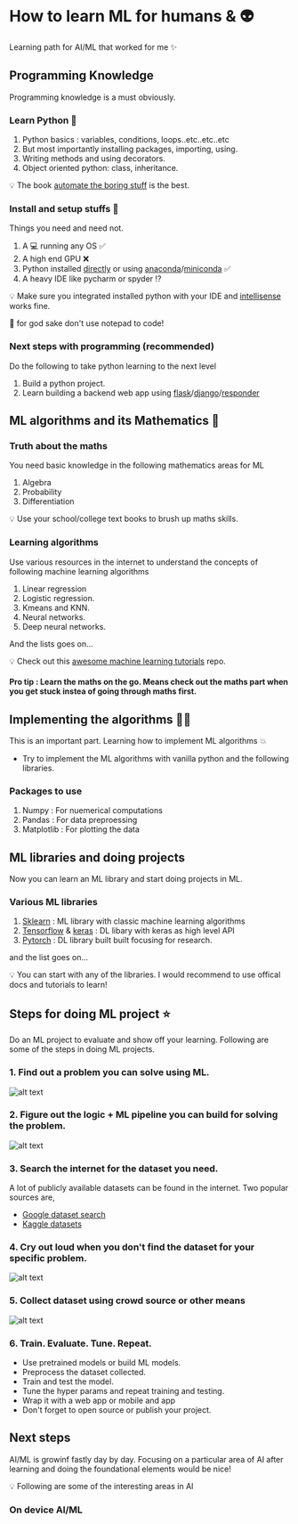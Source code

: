 # How to learn ML for humans & :alien:

Learning path for AI/ML that worked for me :sparkles:

## Programming Knowledge 

Programming knowledge is a must obviously.

### Learn Python :snake:

1. Python basics : variables, conditions, loops..etc..etc..etc
2. But most importantly installing packages, importing, using.
3. Writing methods and using decorators.
4. Object oriented python: class, inheritance.

:bulb: The book [automate the boring stuff](https:automatetheboringstuff.com) is the best.


### Install and setup stuffs :construction:

Things you need and need not.

1. A :computer: running any OS :white_check_mark:
2. A high end GPU :x:
3. Python installed [directly](https://www.python.org) or using [anaconda](https://www.anaconda.com)/[miniconda](https://docs.conda.io/en/latest/miniconda.html#) :white_check_mark:
4. A heavy IDE like pycharm or spyder :interrobang:

:bulb: Make sure you integrated installed python with your IDE and [intellisense](https://docs.microsoft.com/en-us/visualstudio/ide/using-intellisense?view=vs-2019) works fine.

:full_moon_with_face: for god sake don't use notepad to code!

### Next steps with programming (recommended)
Do the following to take python learning to the next level
1. Build a python project.
2. Learn building a backend web app using [flask](https://flask.palletsprojects.com/en/1.1.x/)/[django](https://www.djangoproject.com)/[responder](https://responder.kennethreitz.org/en/latest/)

## ML algorithms and its Mathematics :1234:

### Truth about the maths
You need basic knowledge in the following mathematics areas for ML
1. Algebra
2. Probability
3. Differentiation

:bulb: Use your school/college text books to brush up maths skills.

### Learning algorithms
Use various resources in the internet to understand the concepts of following machine learning algorithms

1. Linear regression
2. Logistic regression.
3. Kmeans and KNN.
3. Neural networks.
4. Deep neural networks.

And the lists goes on...

:bulb: Check out this [awesome machine learning tutorials](https://github.com/ujjwalkarn/Machine-Learning-Tutorials) repo.

#### Pro tip : Learn the maths on the go. Means check out the maths part when you get stuck instea of going through maths first.

## Implementing the algorithms :woman_technologist:

This is an important part. Learning how to implement ML algorithms :boom:
- Try to implement the ML algorithms with vanilla python and the following libraries. 

### Packages to use
1. Numpy : For nuemerical computations
2. Pandas : For data preproessing 
3. Matplotlib : For plotting the data 

## ML libraries and doing projects
Now you can learn an ML library and start doing projects in ML.

### Various ML libraries

1. [Sklearn](https://scikit-learn.org/stable/tutorial/index.html) : ML library with classic machine learning algorithms
2. [Tensorflow](https://www.tensorflow.org/tutorials) & [keras](https://keras.io/getting_started/intro_to_keras_for_engineers/) : DL libary with keras as high level API
3. [Pytorch](https://pytorch.org/tutorials/) : DL library built built focusing for research.

and the list goes on...

:bulb: You can start with any of the libraries. I would recommend to use offical docs and tutorials to learn!


## Steps for doing ML project :star:
Do an ML project to evaluate and show off your learning. Following are some of the steps in doing ML projects.

### 1. Find out a problem you can solve using ML.
![alt text](https://scienceonblog.files.wordpress.com/2016/06/new_element.jpg?w=816)

### 2. Figure out the logic + ML pipeline you can build for solving the problem.
![alt text](https://www.memezero.com/download/QA068L.jpg)

### 3. Search the internet for the dataset you need.
A lot of publicly available datasets can be found in the internet. Two popular sources are,
- [Google dataset search](https://datasetsearch.research.google.com)
- [Kaggle datasets](https://www.kaggle.com/datasets)

### 4. Cry out loud when you don't find the dataset for your specific problem.
![alt text](https://i.pinimg.com/564x/01/e9/85/01e985a6294b3b0f18e11faa775e97f4.jpg)

### 5. Collect dataset using crowd source or other means

![alt text](https://www.mathrubhumi.com/polopoly_fs/1.4405146.1577772498!/image/image.png_gen/derivatives/landscape_894_577/image.png)

### 6. Train. Evaluate. Tune. Repeat.
- Use pretrained models or build ML models.
- Preprocess the dataset collected.
- Train and test the model.
- Tune the hyper params and repeat training and testing.
- Wrap it with a web app or mobile and app
- Don't forget to open source or publish your project.

## Next steps
AI/ML is growinf fastly day by day. Focusing on a particular area of AI after learning and doing the foundational elements would be nice!

:bulb: Following are some of the interesting areas in AI

###  On device AI/ML




